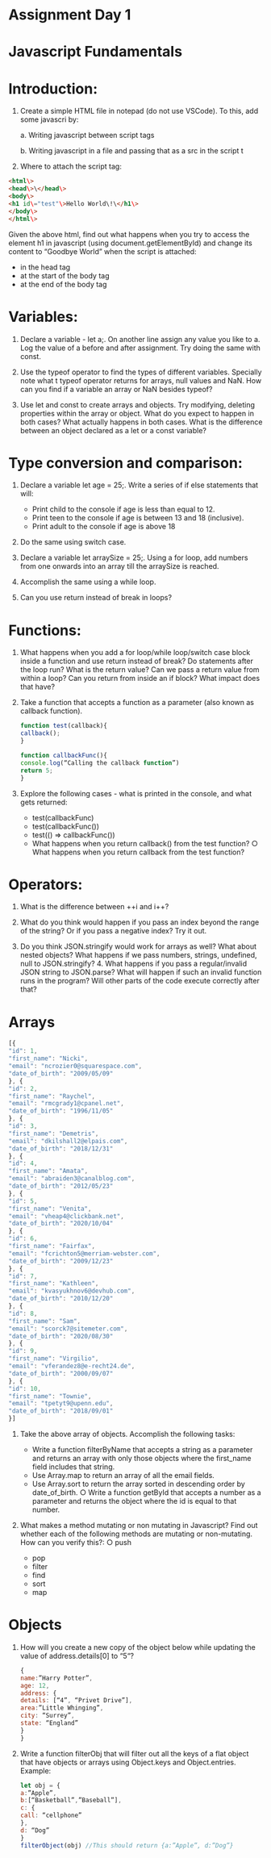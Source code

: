# Assignment Day 1 

# Javascript Fundamentals

# Introduction:

1. Create a simple HTML file in notepad (do not use VSCode). To this, add some javascri by: 

    a. Writing javascript between script tags 

    b. Writing javascript in a file and passing that as a src in the script t 

2. Where to attach the script tag: 

```html
<html\> 
<head\>\</head\> 
<body\> 
<h1 id\="test"\>Hello World\!\</h1\> 
</body\> 
</html\>
```

Given the above html, find out what happens when you try to access the element h1 in javascript (using document.getElementById) and change its content to “Goodbye World” when the script is attached: 

- in the head tag 
- at the start of the body tag 
- at the end of the body tag 

# Variables: 

1. Declare a variable - let a;. On another line assign any value you like to a. Log the value of a before and after assignment. Try doing the same with const. 

2. Use the typeof operator to find the types of different variables. Specially note what t typeof operator returns for arrays, null values and NaN. How can you find if a variable  an array or NaN besides typeof? 

3. Use let and const to create arrays and objects. Try modifying, deleting properties within the array or object. What do you expect to happen in both cases? What actually happens in both cases. What is the difference between an object declared as a let or a const variable? 

# Type conversion and comparison: 

1. Declare a variable let age \= 25;. Write a series of if else statements that will:
   - Print child to the console if age is less than equal to 12.
   - Print teen to the console if age is between 13 and 18 (inclusive). 
   - Print adult to the console if age is above 18 

2. Do the same using switch case. 

3. Declare a variable let arraySize \= 25;. Using a for loop, add numbers from one onwards into an array till the arraySize is reached.   
4. Accomplish the same using a while loop. 

5. Can you use return instead of break in loops? 

# Functions: 

1. What happens when you add a for loop/while loop/switch case block inside a function and use return instead of break? Do statements after the loop run? What is the return value? Can we pass a return value from within a loop? Can you return from inside an if block? What impact does that have? 

2. Take a function that accepts a function as a parameter (also known as callback function).

    ```js
    function test(callback){ 
    callback(); 
    } 

    function callbackFunc(){ 
    console.log(“Calling the callback function”) 
    return 5; 
    }
    ```

3. Explore the following cases - what is printed in the console, and what gets returned:
   - test(callbackFunc) 
   - test(callbackFunc()) 
   - test(() \=\> callbackFunc()) 
   - What happens when you return callback() from the test function? ○ What happens when you return callback from the test function?

# Operators: 

1. What is the difference between \++i and i++? 

2. What do you think would happen if you pass an index beyond the range of the string? Or if you pass a negative index? Try it out. 

3. Do you think JSON.stringify would work for arrays as well? What about nested objects? What happens if we pass numbers, strings, undefined, null to JSON.stringify? 4\. What happens if you pass a regular/invalid JSON string to JSON.parse? What will happen if such an invalid function runs in the program? Will other parts of the code execute correctly after that? 

# Arrays

```js
[{ 
"id": 1, 
"first_name": "Nicki", 
"email": "ncrozier0@squarespace.com", 
"date_of_birth": "2009/05/09" 
}, { 
"id": 2, 
"first_name": "Raychel",
"email": "rmcgrady1@cpanel.net", 
"date_of_birth": "1996/11/05" 
}, { 
"id": 3, 
"first_name": "Demetris", 
"email": "dkilshall2@elpais.com", 
"date_of_birth": "2018/12/31" 
}, { 
"id": 4, 
"first_name": "Amata", 
"email": "abraiden3@canalblog.com", 
"date_of_birth": "2012/05/23" 
}, { 
"id": 5, 
"first_name": "Venita", 
"email": "vheap4@clickbank.net", 
"date_of_birth": "2020/10/04" 
}, { 
"id": 6, 
"first_name": "Fairfax", 
"email": "fcrichton5@merriam-webster.com", 
"date_of_birth": "2009/12/23" 
}, { 
"id": 7, 
"first_name": "Kathleen", 
"email": "kvasyukhnov6@devhub.com", 
"date_of_birth": "2010/12/20" 
}, {
"id": 8,
"first_name": "Sam", 
"email": "scorck7@sitemeter.com", 
"date_of_birth": "2020/08/30" 
}, { 
"id": 9, 
"first_name": "Virgilio", 
"email": "vferandez8@e-recht24.de", 
"date_of_birth": "2000/09/07" 
}, { 
"id": 10, 
"first_name": "Townie", 
"email": "tpetyt9@upenn.edu", 
"date_of_birth": "2018/09/01" 
}] 
```

1. Take the above array of objects. Accomplish the following tasks:
   - Write a function filterByName that accepts a string as a parameter and returns an array with only those objects where the first\_name field includes that string.
   - Use Array.map to return an array of all the email fields.
   - Use Array.sort to return the array sorted in descending order by date\_of\_birth. ○ Write a function getById that accepts a number as a parameter and returns the object where the id is equal to that number. 

2. What makes a method mutating or non mutating in Javascript? Find out whether each of the following methods are mutating or non-mutating. How can you verify this?: ○ push 
   - pop 
   - filter 
   - find 
   - sort 
   - map 

# Objects 

1. How will you create a new copy of the object below while updating the value of address.details[0] to “5“? 
    ```js
    {
    name:”Harry Potter”, 
    age: 12, 
    address: { 
    details: [“4”, “Privet Drive”], 
    area:”Little Whinging”, 
    city: “Surrey”, 
    state: “England” 
    } 
    }
    ``` 

2. Write a function filterObj that will filter out all the keys of a flat object that have objects or arrays using Object.keys and Object.entries. Example:   
    ```js
    let obj = { 
    a:”Apple”, 
    b:[“Basketball”,”Baseball”], 
    c: { 
    call: “cellphone”
    }, 
    d: “Dog” 
    }
    filterObject(obj) //This should return {a:”Apple”, d:”Dog”}
    ```  
